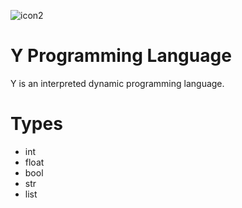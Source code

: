 ![icon2](https://github.com/user-attachments/assets/ff6187fb-3c87-4f5c-a439-500d85240ace)
# Y Programming Language
Y is an interpreted dynamic programming language.
# Types
- int
- float
- bool
- str
- list
